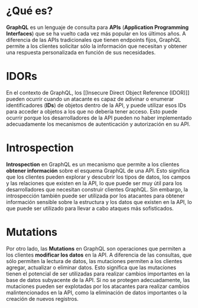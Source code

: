 # ¿Qué es?

**GraphQL** es un lenguaje de consulta para **APIs** (**Application Programming Interfaces**) que se ha vuelto cada vez más popular en los últimos años. A diferencia de las APIs tradicionales que tienen endpoints fijos, GraphQL permite a los clientes solicitar sólo la información que necesitan y obtener una respuesta personalizada en función de sus necesidades.

# IDORs

En el contexto de GraphQL, los [[Insecure Direct Object Reference (IDOR)]] pueden ocurrir cuando un atacante es capaz de adivinar o enumerar identificadores (**IDs**) de objetos dentro de la API, y puede utilizar esos IDs para acceder a objetos a los que no debería tener acceso. Esto puede ocurrir porque los desarrolladores de la API pueden no haber implementado adecuadamente los mecanismos de autenticación y autorización en su API.

# Introspection

**Introspection** en GraphQL es un mecanismo que permite a los clientes **obtener información** sobre el esquema GraphQL de una API. Esto significa que los clientes pueden explorar y descubrir los tipos de datos, los campos y las relaciones que existen en la API, lo que puede ser muy útil para los desarrolladores que necesitan construir clientes GraphQL. Sin embargo, la introspección también puede ser utilizada por los atacantes para obtener información sensible sobre la estructura y los datos que existen en la API, lo que puede ser utilizado para llevar a cabo ataques más sofisticados.

# Mutations

Por otro lado, las **Mutations** en GraphQL son operaciones que permiten a los clientes **modificar los datos** en la API. A diferencia de las consultas, que sólo permiten la lectura de datos, las mutaciones permiten a los clientes agregar, actualizar o eliminar datos. Esto significa que las mutaciones tienen el potencial de ser utilizadas para realizar cambios importantes en la base de datos subyacente de la API. Si no se protegen adecuadamente, las mutaciones pueden ser explotadas por los atacantes para realizar cambios malintencionados en la API, como la eliminación de datos importantes o la creación de nuevos registros.